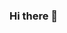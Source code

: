 ### Hi there 👋

<!--
**hoangtin298/hoangtin298** is a ✨ _special_ ✨ repository because its `README.md` (this file) appears on your GitHub profile.

Here are some ideas to get you started:

- 🔭 I’m currently working on internship
- 🌱 I’m currently learning NodeJS and ReactJS
- 👯 I’m looking to collaborate on open source
- 🤔 I’m looking for help with ...
- 💬 Ask me about ...
- 📫 How to reach me: [Facebook] https://www.facebook.com/tinnguyen2908/
- 😄 Pronouns: He/Him
- ⚡ Fun fact: I really enjoy working with people !
-->
